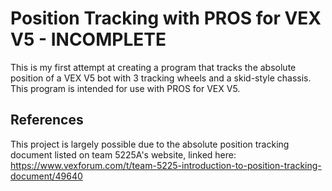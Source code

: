 # Position Tracking with PROS for VEX V5 - INCOMPLETE

This is my first attempt at creating a program that tracks the absolute position of a VEX V5 bot with 3 tracking wheels and a skid-style chassis. This program is intended for use with PROS for VEX V5.

## References
This project is largely possible due to the absolute position tracking document listed on team 5225A's website, linked here: https://www.vexforum.com/t/team-5225-introduction-to-position-tracking-document/49640


